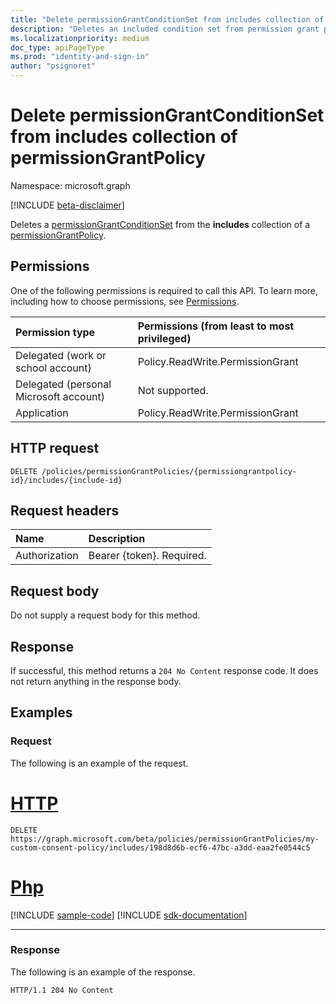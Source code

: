 ```yaml
---
title: "Delete permissionGrantConditionSet from includes collection of permissionGrantPolicy"
description: "Deletes an included condition set from permission grant policy."
ms.localizationpriority: medium
doc_type: apiPageType
ms.prod: "identity-and-sign-in"
author: "psignoret"
---
```


# Delete permissionGrantConditionSet from includes collection of permissionGrantPolicy

Namespace: microsoft.graph

[!INCLUDE [beta-disclaimer](../../includes/beta-disclaimer.md)]

Deletes a [permissionGrantConditionSet](../resources/permissiongrantconditionset.md) from the **includes** collection of a [permissionGrantPolicy](../resources/permissiongrantpolicy.md).

## Permissions

One of the following permissions is required to call this API. To learn more, including how to choose permissions, see [Permissions](/graph/permissions-reference).

| Permission type      | Permissions (from least to most privileged)              |
|:--------------------|:---------------------------------------------------------|
| Delegated (work or school account) | Policy.ReadWrite.PermissionGrant |
| Delegated (personal Microsoft account) | Not supported.    |
| Application | Policy.ReadWrite.PermissionGrant |

## HTTP request

<!-- { "blockType": "ignored" } -->

```http
DELETE /policies/permissionGrantPolicies/{permissiongrantpolicy-id}/includes/{include-id}
```

## Request headers

| Name       | Description|
|:---------------|:--------|
| Authorization  | Bearer {token}. Required. |

## Request body

Do not supply a request body for this method.

## Response

If successful, this method returns a `204 No Content` response code. It does not return anything in the response body.

## Examples

### Request

The following is an example of the request.


# [HTTP](#tab/http)
<!-- {
  "blockType": "request",
  "name": "permissiongrantpolicy_delete_includes"
}-->

```http
DELETE https://graph.microsoft.com/beta/policies/permissionGrantPolicies/my-custom-consent-policy/includes/198d8d6b-ecf6-47bc-a3dd-eaa2fe0544c5
```

# [Php](#tab/php)
[!INCLUDE [sample-code](../includes/snippets/php/permissiongrantpolicy-delete-includes-php-snippets.md)]
[!INCLUDE [sdk-documentation](../includes/snippets/snippets-sdk-documentation-link.md)]

---


### Response

The following is an example of the response.

<!-- {
  "blockType": "response",
  "truncated": true
} -->

```http
HTTP/1.1 204 No Content
```
